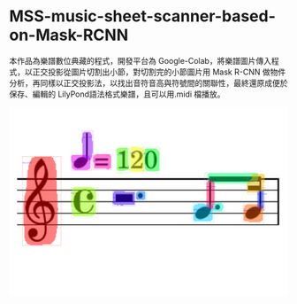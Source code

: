 # MSS-music-sheet-scanner-based-on-Mask-RCNN
本作品為樂譜數位典藏的程式，開發平台為 Google-Colab，將樂譜圖片傳入程式，以正交投影從圖片切割出小節，對切割完的小節圖片用 Mask R-CNN 做物件分析，再同樣以正交投影法，以找出音符音高與符號間的關聯性，最終還原成便於保存、編輯的 LilyPond語法格式樂譜，且可以用.midi 檔播放。

![image](https://github.com/Joseph0312/MSS-music-sheet-scanner-based-on-Mask-RCNN/blob/master/Picture%20for%20readme/note_detect_result.png)
